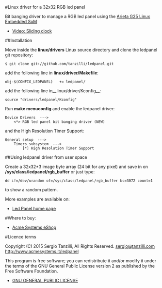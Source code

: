 #Linux driver for a 32x32 RGB led panel

Bit banging driver to manage a RGB led panel using the
[Arieta G25 Linux Embedded SoM](http://www.acmesystems.it/arietta)

* [Video: Sliding clock](http://www.youtube.com/embed/Qszwey7jYl4)

##Installation

Move inside the __linux/drivers__ Linux source directory 
and clone the ledpanel git repository:

	$ git clone git://github.com/tanzilli/ledpanel.git

add the following line in __linux/driver/Makefile__:

	obj-$(CONFIG_LEDPANEL)   += ledpanel/

add the following line in__linux/driver/Kconfig__:

	source "drivers/ledpanel/Kconfig"

Run __make menuconfig__ and enable the ledpanel driver:

	Device Drivers  --->
		<*> RGB led panel bit banging driver (NEW) 

and the High Resolution Timer Support:

	General setup  --->
		Timers subsystem  --->
			[*] High Resolution Timer Support  

##Using ledpanel driver from user space

Create a 32x32*3 image byte array (24 bit for any pixel) and save in
on __/sys/class/ledpanel/rgb_buffer__ or just type:

	dd if=/dev/urandom of=/sys/class/ledpanel/rgb_buffer bs=3072 count=1

to show a random pattern.

More examples are available on:

* [Led Panel home page](http://www.acmesystems.it/ledpanel)

#Where to buy:

* [Acme Systems eShop](http://www.acmesystems.it/catalog_arietta)

#Licence terms

Copyright (C) 2015 Sergio Tanzilli, All Rights Reserved.
sergio@tanzilli.com 
http://www.acmesystems.it/ledpanel 

This program is free software; you can redistribute it and/or modify
it under the terms of the GNU General Public License version 2 as
published by the Free Software Foundation.

* [GNU GENERAL PUBLIC LICENSE](./LICENSE)
